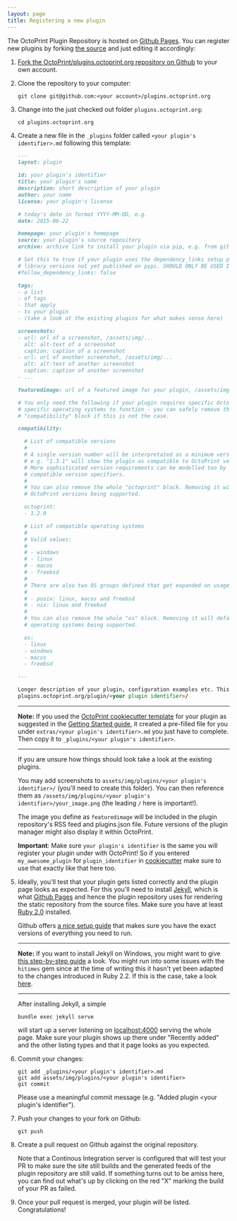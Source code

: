 ```yaml
---
layout: page
title: Registering a new plugin
---
```


The OctoPrint Plugin Repository is hosted on [Github Pages](https://pages.github.com/).
You can register new plugins by forking [the source](https://github.com/OctoPrint/plugins.octoprint.org) and just 
editing it accordingly:

 1. [Fork the OctoPrint/plugins.octoprint.org repository on Github](https://github.com/OctoPrint/plugins.octoprint.org)
    to your own account.
 2. Clone the repository to your computer:
 
        git clone git@github.com:<your account>/plugins.octoprint.org
 
 3. Change into the just checked out folder `plugins.octoprint.org`:
 
        cd plugins.octoprint.org
 
 4. Create a new file in the `_plugins` folder called `<your plugin's identifier>.md` following this template:

    ```markdown
    ---
    layout: plugin

    id: your plugin's identifier
    title: your plugin's name
    description: short description of your plugin
    author: your name
    license: your plugin's license

    # today's date in format YYYY-MM-DD, e.g.
    date: 2015-06-22

    homepage: your plugin's homepage
    source: your plugin's source repository
    archive: archive link to install your plugin via pip, e.g. from github: https://github.com/username/repository/archive/master.zip

    # Set this to true if your plugin uses the dependency_links setup parameter to include
    # library versions not yet published on pypi. SHOULD ONLY BE USED IF THERE IS NO OTHER OPTION!
    #follow_dependency_links: false

    tags:
    - a list
    - of tags
    - that apply
    - to your plugin
    - (take a look at the existing plugins for what makes sense here)

    screenshots:
    - url: url of a screenshot, /assets/img/...
      alt: alt-text of a screenshot
      caption: caption of a screenshot
    - url: url of another screenshot, /assets/img/...
      alt: alt-text of another screenshot
      caption: caption of another screenshot
    - ...

    featuredimage: url of a featured image for your plugin, /assets/img/...

    # You only need the following if your plugin requires specific OctoPrint versions or
    # specific operating systems to function - you can safely remove the whole
    # "compatibility" block if this is not the case.

    compatibility:

      # List of compatible versions
      #
      # A single version number will be interpretated as a minimum version requirement,
      # e.g. "1.3.1" will show the plugin as compatible to OctoPrint versions 1.3.1 and up.
      # More sophisticated version requirements can be modelled too by using PEP440
      # compatible version specifiers.
      #
      # You can also remove the whole "octoprint" block. Removing it will default to all
      # OctoPrint versions being supported.

      octoprint:
      - 1.2.0

      # List of compatible operating systems
      #
      # Valid values:
      #
      # - windows
      # - linux
      # - macos
      # - freebsd
      #
      # There are also two OS groups defined that get expanded on usage:
      #
      # - posix: linux, macos and freebsd
      # - nix: linux and freebsd
      #
      # You can also remove the whole "os" block. Removing it will default to all
      # operating systems being supported.

      os:
      - linux
      - windows
      - macos
      - freebsd

    ---

    Longer description of your plugin, configuration examples etc. This part will be visible on the page at
    plugins.octoprint.org/plugin/<your plugin identifier>/
    ```
    
    ---
    
    **Note:** If you used the [OctoPrint cookiecutter template](https://github.com/OctoPrint/cookiecutter-octoprint-plugin) for your
    plugin as suggested in the [Getting Started guide](http://docs.octoprint.org/en/master/plugins/gettingstarted.html#growing-up-how-to-make-it-distributable), 
    it created a pre-filled file for you under `extras/<your plugin's identifier>.md` you just have to complete. Then 
    copy it to `_plugins/<your plugin's identifier>`.
    
    ---
    
    If you are unsure how things should look take a look at the existing plugins.
    
    You may add screenshots to `assets/img/plugins/<your plugin's identifier>/` (you'll need to create
    this folder). You can then reference them as `/assets/img/plugins/<your plugin's identifier>/your_image.png` (the
    leading `/` here is important!).
    
    The image you define as `featuredimage` will be included in the plugin repository's RSS feed and plugins.json file. 
    Future versions of the plugin manager might also display it within OctoPrint.
    
    **Important**: Make sure `your plugin's identifier` is the same you will register your plugin
    under with OctoPrint! So if you entered `my_awesome_plugin` for `plugin_identifier` in [cookiecutter](https://github.com/OctoPrint/cookiecutter-octoprint-plugin)
    make sure to use that exactly like that here too.
 5. Ideally, you'll test that your plugin gets listed correctly and the plugin page looks
    as expected. For this you'll need to install [Jekyll](http://jekyllrb.com/), which is what [Github Pages](https://pages.github.com/) and hence
    the plugin repository uses for rendering the static repository from the source files. Make sure you have at least [Ruby 2.0](https://www.ruby-lang.org/en/)
    installed.
    
    Github offers [a nice setup guide](https://help.github.com/articles/using-jekyll-with-pages/) that makes sure you 
    have the exact versions of everything you need to run.
    
    ---
    
    **Note:** If you want to install Jekyll on Windows, you might want to give [this step-by-step guide](http://jekyll-windows.juthilo.com/)
    a look. You might run into some issues with the `hitimes` gem since at the time of writing this it hasn't yet
    been adapted to the changes introduced in Ruby 2.2. If this is the case, take a look [here](http://stackoverflow.com/questions/28985481/hitimes-require-error-when-running-jekyll-serve-on-windows-8-1).
    
    ---
     
    After installing Jekyll, a simple
    
        bundle exec jekyll serve
    
    will start up a server listening on [localhost:4000](http://localhost:4000) serving the whole page.
    Make sure your plugin shows up there under "Recently added" and the other listing types and that it page
    looks as you expected.
 6. Commit your changes:
 
        git add _plugins/<your plugin's identifier>.md
        git add assets/img/plugins/<your plugin's identifier>
        git commit
    
    Please use a meaningful commit message (e.g. "Added plugin <your plugin's identifier").
 7. Push your changes to your fork on Github:
  
        git push
 
 8. Create a pull request on Github against the original repository.

    Note that a Continous Integration server is configured that will test your PR to make sure the site still builds and the generated
    feeds of the plugin repository are still valid. If something turns out to be amiss here, you can find out what's up by clicking on the
    red "X" marking the build of your PR as failed.
 9. Once your pull request is merged, your plugin will be listed. Congratulations!
